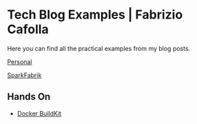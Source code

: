 # Tech Blog Examples | Fabrizio Cafolla

Here you can find all the practical examples from my blog posts.

[Personal](https://fabriziocafolla.com)

[SparkFabrik](https://tech.sparkfabrik.com/en/)

## Hands On

- [Docker BuildKit](./docker-buildkit)
